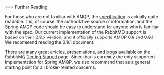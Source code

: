=== Further Reading

For those who are not familiar with AMQP, the [specification](https://www.amqp.org/resources/download) is actually quite readable.
It is, of course, the authoritative source of information, and the Spring AMQP code should be easy to understand for anyone who is familiar with the spec.
Our current implementation of the RabbitMQ support is based on their 2.8.x version, and it officially supports AMQP 0.8 and 0.9.1.
We recommend reading the 0.9.1 document.

There are many great articles, presentations, and blogs available on the RabbitMQ [Getting Started](https://www.rabbitmq.com/how.html) page.
Since that is currently the only supported implementation for Spring AMQP, we also recommend that as a general starting point for all broker-related concerns.
